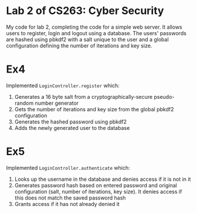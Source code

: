 # Lab 2 of CS263: Cyber Security

My code for lab 2, completing the code for a simple web server. It allows users to register, login and logout using a database. The users' passwords are hashed using pbkdf2 with a salt unique to the user and a global configuration defining the number of iterations and key size.

# Ex4

Implemented `LoginController.register` which:

1. Generates a 16 byte salt from a cryptographically-secure pseudo-random number generator
1. Gets the number of iterations and key size from the global pbkdf2 configuration
1. Generates the hashed password using pbkdf2
1. Adds the newly generated user to the database

# Ex5

Implemented `LoginController.authenticate` which:

1. Looks up the username in the database and denies access if it is not in it
1. Generates password hash based on entered password and original configuration (salt, number of iterations, key size). It denies access if this does not match the saved password hash
1. Grants access if it has not already denied it